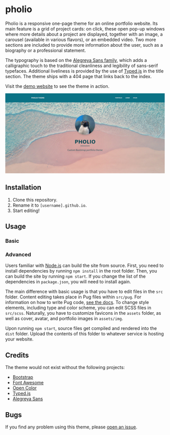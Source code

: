# pholio

Pholio is a responsive one-page theme for an online portfolio website. Its main feature is a grid of project cards: on click, these open pop-up windows where more details about a project are displayed, together with an image, a carousel (available in various flavors), or an embedded video. Two more sections are included to provide more information about the user, such as a biography or a professional statement.

The typography is based on the [Alegreya Sans family](https://www.huertatipografica.com/en/fonts/alegreya-sans-ht), which adds a calligraphic touch to the traditional cleanliness and legibility of sans-serif typefaces. Additional liveliness is provided by the use of [Typed.js](https://mattboldt.com/demos/typed-js/) in the title section. The theme ships with a 404 page that links back to the index.

Visit the [demo website](https://pholio.netlify.app) to see the theme in action.

![](https://github.com/piazzai/pholio/blob/master/src/assets/img/screenshot.jpg)

## Installation

1.  Clone this repository.
2.  Rename it to `[username].github.io`.
3.  Start editing!

## Usage

### Basic

### Advanced

Users familiar with [Node.js](https://nodejs.org/en/) can build the site from source. First, you need to install dependencies by running `npm install` in the root folder. Then, you can build the site by running `npm start`. If you change the list of the dependencies in `package.json`, you will need to install again.

The main difference with basic usage is that you have to edit files in the `src` folder. Content editing takes place in Pug files within `src/pug`. For information on how to write Pug code, [see the docs](https://pugjs.org/). To change style elements, including type and color scheme, you can edit SCSS files in `src/scss`. Naturally, you have to customize favicons in the `assets` folder, as well as cover, avatar, and portfolio images in `assets/img`.

Upon running `npm start`, source files get compiled and rendered into the `dist` folder. Upload the contents of this folder to whatever service is hosting your website.

## Credits

The theme would not exist without the following projects:

- [Bootstrap](https://getbootstrap.com/)
- [Font Awesome](https://fontawesome.com/)
- [Open Color](https://yeun.github.io/open-color/)
- [Typed.js](https://mattboldt.com/demos/typed-js/)
- [Alegreya Sans](https://www.huertatipografica.com/en/fonts/alegreya-sans-ht)

## Bugs

If you find any problem using this theme, please [open an issue](https://github.com/piazzai/pholio/issues).
